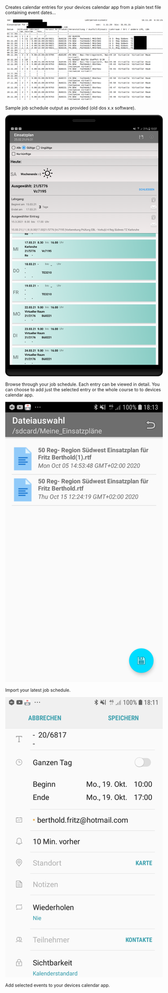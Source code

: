 Creates calendar entries for your devices calendar app from a plain text file containing event dates...

![](Shot_2.png)

Sample job schedule output as provided (old dos x.x software).

![](Shot_1.png)

Browse through your job schedule. Each entry can be viewed in detail. You can choose to add just the selected entry or the whole course to to devices calendar app. 

![](Instructions/shot_load_cal_mobile.png)

Import your latest job schedule.

![](Instructions/shot_add_to_cal_mobile.png)

Add selected events to your devices calendar app.







